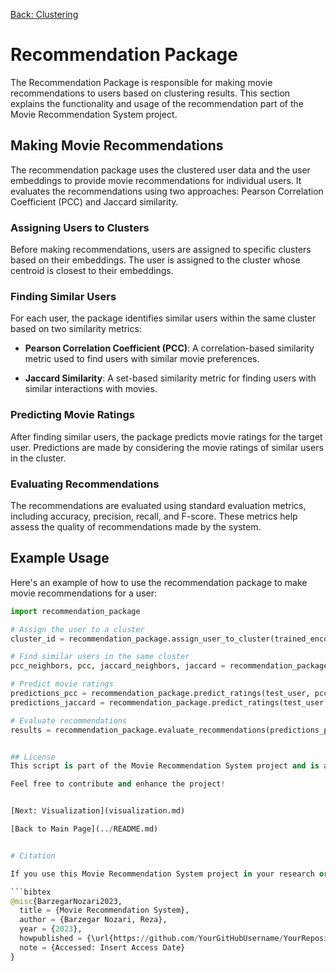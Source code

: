 [Back: Clustering](clustering_package.md)

# Recommendation Package

The Recommendation Package is responsible for making movie recommendations to users based on clustering results. This section explains the functionality and usage of the recommendation part of the Movie Recommendation System project.

## Making Movie Recommendations

The recommendation package uses the clustered user data and the user embeddings to provide movie recommendations for individual users. It evaluates the recommendations using two approaches: Pearson Correlation Coefficient (PCC) and Jaccard similarity.

### Assigning Users to Clusters

Before making recommendations, users are assigned to specific clusters based on their embeddings. The user is assigned to the cluster whose centroid is closest to their embeddings.

### Finding Similar Users

For each user, the package identifies similar users within the same cluster based on two similarity metrics:

- **Pearson Correlation Coefficient (PCC)**: A correlation-based similarity metric used to find users with similar movie preferences.

- **Jaccard Similarity**: A set-based similarity metric for finding users with similar interactions with movies.

### Predicting Movie Ratings

After finding similar users, the package predicts movie ratings for the target user. Predictions are made by considering the movie ratings of similar users in the cluster.

### Evaluating Recommendations

The recommendations are evaluated using standard evaluation metrics, including accuracy, precision, recall, and F-score. These metrics help assess the quality of recommendations made by the system.

## Example Usage

Here's an example of how to use the recommendation package to make movie recommendations for a user:

```python
import recommendation_package

# Assign the user to a cluster
cluster_id = recommendation_package.assign_user_to_cluster(trained_encoder, test_user, centroids)

# Find similar users in the same cluster
pcc_neighbors, pcc, jaccard_neighbors, jaccard = recommendation_package.find_neighbors(cluster_id, test_user, train_matrix, cluster_labels, pcc_threshold, jaccard_threshold)

# Predict movie ratings
predictions_pcc = recommendation_package.predict_ratings(test_user, pcc_neighbors, pcc)
predictions_jaccard = recommendation_package.predict_ratings(test_user, jaccard_neighbors, jaccard)

# Evaluate recommendations
results = recommendation_package.evaluate_recommendations(predictions_pcc, test_user)


## License
This script is part of the Movie Recommendation System project and is available under the MIT License.

Feel free to contribute and enhance the project!


[Next: Visualization](visualization.md)

[Back to Main Page](../README.md)


# Citation

If you use this Movie Recommendation System project in your research or as a part of your work, we kindly request that you cite it using the following BibTeX entry:

```bibtex
@misc{BarzegarNozari2023,
  title = {Movie Recommendation System},
  author = {Barzegar Nozari, Reza},
  year = {2023},
  howpublished = {\url{https://github.com/YourGitHubUsername/YourRepositoryName}},
  note = {Accessed: Insert Access Date}
}
